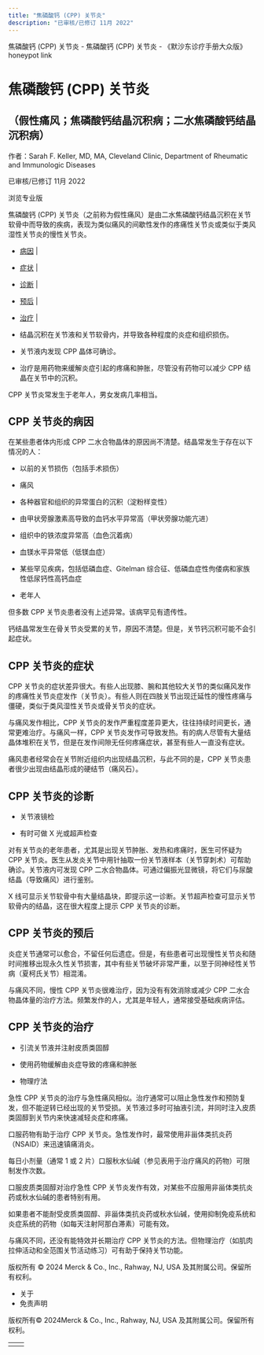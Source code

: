 ```yaml
---
title: "焦磷酸钙 (CPP) 关节炎"
description: "已审核/已修订 11月 2022"
---
```


﻿焦磷酸钙 (CPP) 关节炎 - 焦磷酸钙 (CPP) 关节炎 - 《默沙东诊疗手册大众版》 honeypot link

# 焦磷酸钙 (CPP) 关节炎

## （假性痛风；焦磷酸钙结晶沉积病；二水焦磷酸钙结晶沉积病）

作者：Sarah F. Keller, MD, MA, Cleveland Clinic, Department of Rheumatic and Immunologic
Diseases

已审核/已修订 11月 2022

浏览专业版

焦磷酸钙 (CPP) 关节炎（之前称为假性痛风）是由二水焦磷酸钙结晶沉积在关节软骨中而导致的疾病，表现为类似痛风的间歇性发作的疼痛性关节炎或类似于类风湿性关节炎的慢性关节炎。

- [病因](#病因_v731945_zh) \|
- [症状](#症状_v731949_zh) \|
- [诊断](#诊断_v731952_zh) \|
- [预后](#预后_v731955_zh) \|
- [治疗](#治疗_v8524032_zh) \|

- 结晶沉积在关节液和关节软骨内，并导致各种程度的炎症和组织损伤。

- 关节液内发现 CPP 晶体可确诊。

- 治疗是用药物来缓解炎症引起的疼痛和肿胀，尽管没有药物可以减少 CPP 结晶在关节中的沉积。


CPP 关节炎常发生于老年人，男女发病几率相当。

## CPP 关节炎的病因

在某些患者体内形成 CPP 二水合物晶体的原因尚不清楚。结晶常发生于存在以下情况的人：

- 以前的关节损伤（包括手术损伤）

- 痛风

- 各种器官和组织的异常蛋白的沉积（淀粉样变性）

- 由甲状旁腺激素高导致的血钙水平异常高（甲状旁腺功能亢进）

- 组织中的铁浓度异常高（血色沉着病）

- 血镁水平异常低（低镁血症）

- 某些罕见疾病，包括低磷血症、Gitelman 综合征、低磷血症性佝偻病和家族性低尿钙性高钙血症

- 老年人


但多数 CPP 关节炎患者没有上述异常。该病罕见有遗传性。

钙结晶常发生在骨关节炎受累的关节，原因不清楚。但是，关节钙沉积可能不会引起症状。

## CPP 关节炎的症状

CPP 关节炎的症状差异很大。有些人出现膝、腕和其他较大关节的类似痛风发作的疼痛性关节炎症发作（关节炎）。有些人则在四肢关节出现迁延性的慢性疼痛与僵硬，类似于类风湿性关节炎或骨关节炎的症状。

与痛风发作相比，CPP 关节炎的发作严重程度差异更大，往往持续时间更长，通常更难治疗。与痛风一样，CPP 关节炎发作可导致发热。有的病人尽管有大量结晶体堆积在关节，但是在发作间隙无任何疼痛症状，甚至有些人一直没有症状。

痛风患者经常会在关节附近组织内出现结晶沉积，与此不同的是，CPP 关节炎患者很少出现由结晶形成的硬结节（痛风石）。

## CPP 关节炎的诊断

- 关节液镜检

- 有时可做 X 光或超声检查


对有关节炎的老年患者，尤其是出现关节肿胀、发热和疼痛时，医生可怀疑为 CPP 关节炎。医生从发炎关节中用针抽取一份关节液样本（关节穿刺术）可帮助确诊。关节液内可发现 CPP 二水合物晶体。可通过偏振光显微镜，将它们与尿酸结晶（导致痛风）进行鉴别。

X 线可显示关节软骨中有大量结晶块，即提示这一诊断。关节超声检查可显示关节软骨内的结晶，这在很大程度上提示 CPP 关节炎的诊断。

## CPP 关节炎的预后

炎症关节通常可以愈合，不留任何后遗症。但是，有些患者可出现慢性关节炎和随时间推移出现永久性关节损害，其中有些关节破坏非常严重，以至于同神经性关节病（夏柯氏关节）相混淆。

与痛风不同，慢性 CPP 关节炎很难治疗，因为没有有效消除或减少 CPP 二水合物晶体量的治疗方法。频繁发作的人，尤其是年轻人，通常接受基础疾病评估。

## CPP 关节炎的治疗

- 引流关节液并注射皮质类固醇

- 使用药物缓解由炎症导致的疼痛和肿胀

- 物理疗法


急性 CPP 关节炎的治疗与急性痛风相似。治疗通常可以阻止急性发作和预防复发，但不能逆转已经出现的关节受损。关节液过多时可抽液引流，并同时注入皮质类固醇到关节内来快速减轻炎症和疼痛。

口服药物有助于治疗 CPP 关节炎。急性发作时，最常使用非甾体类抗炎药（NSAID）来迅速镇痛消炎。

每日小剂量（通常 1 或 2 片）口服秋水仙碱（参见表用于治疗痛风的药物）可限制发作次数。

口服皮质类固醇对治疗急性 CPP 关节炎发作有效，对某些不应服用非甾体类抗炎药或秋水仙碱的患者特别有用。

如果患者不能耐受皮质类固醇、非甾体类抗炎药或秋水仙碱，使用抑制免疫系统和炎症系统的药物（如每天注射阿那白滞素）可能有效。

与痛风不同，还没有能特效并长期治疗 CPP 关节炎的方法。但物理治疗（如肌肉拉伸活动和全范围关节活动练习）可有助于保持关节功能。



版权所有 © 2024
Merck & Co., Inc., Rahway, NJ, USA 及其附属公司。保留所有权利。

- 关于
- 免责声明

版权所有© 2024Merck & Co., Inc., Rahway, NJ, USA 及其附属公司。保留所有权利。

|     |     |
| --- | --- |
|  |  |